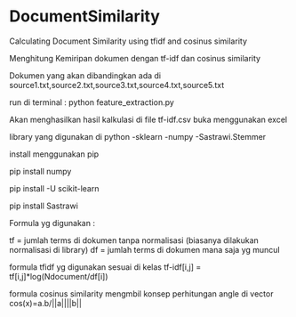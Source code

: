# DocumentSimilarity
Calculating Document Similarity using tfidf and cosinus similarity

Menghitung Kemiripan dokumen dengan tf-idf dan cosinus similarity

Dokumen yang akan dibandingkan ada di source1.txt,source2.txt,source3.txt,source4.txt,source5.txt

run di terminal : python feature_extraction.py

Akan menghasilkan hasil kalkulasi di file tf-idf.csv buka menggunakan excel


library yang digunakan di python 
-sklearn
-numpy
-Sastrawi.Stemmer

install menggunakan pip


pip install numpy

pip install -U scikit-learn

pip install Sastrawi

Formula yg digunakan : 

tf = jumlah terms di dokumen tanpa normalisasi  (biasanya dilakukan normalisasi di library)
df = jumlah terms di dokumen mana saja yg muncul

formula tfidf yg digunakan sesuai di kelas
tf-idf[i,j] = tf[i,j]*log(Ndocument/df[i])

formula cosinus similarity mengmbil konsep perhitungan angle di vector cos(x)=a.b/||a||||b||

